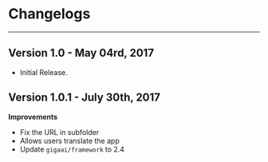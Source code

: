 # Changelogs
---
## Version 1.0 - May 04rd, 2017
- Initial Release.

## Version 1.0.1 - July 30th, 2017
**Improvements**
- Fix the URL in subfolder
- Allows users translate the app
- Update `gigaai/framework` to 2.4